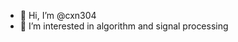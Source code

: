 - 👋 Hi, I’m @cxn304
- 👀 I’m interested in algorithm and signal processing 

<!---
cxn304/cxn304 is a ✨ special ✨ repository because its `README.md` (this file) appears on your GitHub profile.
You can click the Preview link to take a look at your changes.
--->
